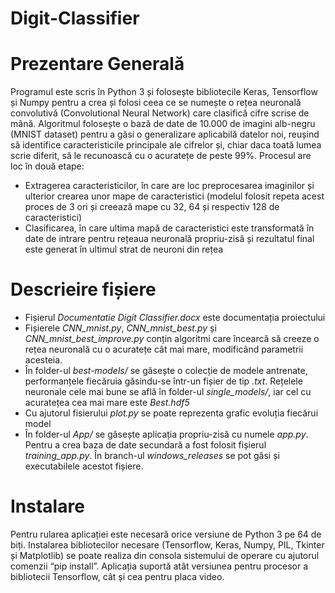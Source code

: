 # Digit-Classifier


# Prezentare Generală
Programul este scris în Python 3 și folosește bibliotecile Keras, Tensorflow și Numpy pentru a crea și folosi ceea ce se numește o rețea neuronală convolutivă (Convolutional Neural Network) care clasifică cifre scrise de mână.  Algoritmul folosește o bază de date de 10.000 de imagini alb-negru (MNIST dataset) pentru a găsi o generalizare aplicabilă datelor noi, reușind să identifice caracteristicile principale ale cifrelor și, chiar daca toată lumea scrie diferit, să le recunoască cu o acuratețe de peste 99%. Procesul are loc în două etape:

- Extragerea caracteristicilor, în care are loc preprocesarea imaginilor și ulterior crearea unor mape de caracteristici (modelul folosit repeta acest proces de 3 ori și creează mape cu 32, 64 și respectiv 128 de caracteristici)
- Clasificarea, în care ultima mapă de caracteristici este transformată în date de intrare pentru rețeaua neuronală propriu-zisă și rezultatul final este generat în ultimul strat de neuroni din rețea

# Descrieire fișiere
- Fișierul *Documentatie Digit Classifier.docx* este documentația proiectului
- Fișierele *CNN_mnist.py*, *CNN_mnist_best.py* și *CNN_mnist_best_improve.py* conțin algoritmi care încearcă să creeze o rețea neuronală cu o acuratețe cât mai mare, modificând parametrii acesteia.
- În folder-ul *best-models/* se găsește o colecție de modele antrenate, performanțele fiecăruia găsindu-se într-un fișier de tip *.txt*. Rețelele neuronale cele mai bune se află în folder-ul *single_models/*, iar cel cu acuratețea cea mai mare este *Best.hdf5*
- Cu ajutorul fisierului *plot.py* se poate reprezenta grafic evoluția fiecărui model
- În folder-ul *App/* se găsește aplicația propriu-zisă cu numele *app.py*. Pentru a crea baza de date secundară a fost folosit fișierul *training_app.py*. În branch-ul *windows_releases* se pot găsi și executabilele acestot fișiere.

# Instalare
Pentru rularea aplicației este necesară orice versiune de Python 3 pe 64 de biți. Instalarea bibliotecilor necesare (Tensorflow, Keras, Numpy, PIL, Tkinter și Matplotlib) se poate realiza din consola sistemului de operare cu ajutorul comenzii “pip install”. Aplicația suportă atât versiunea pentru procesor a bibliotecii Tensorflow, cât și cea pentru placa video.
